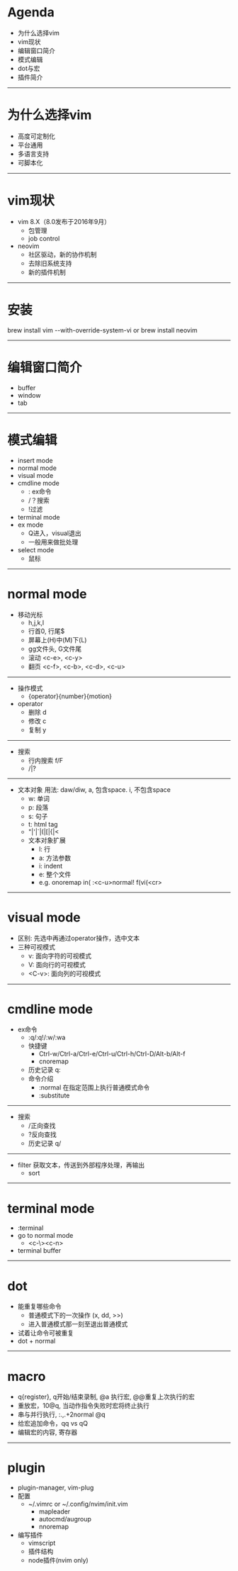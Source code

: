 # Agenda
  - 为什么选择vim
  - vim现状
  - 编辑窗口简介
  - 模式编辑
  - dot与宏
  - 插件简介

<!--
  Note:
  刚学几个月, 有些内容可能不大准确^.^
  -->
  
  ---
  
# 为什么选择vim
  - 高度可定制化
  - 平台通用
  - 多语言支持
  - 可脚本化

  ---

# vim现状
  - vim 8.X（8.0发布于2016年9月）
    + 包管理
    + job control
  - neovim
    + 社区驱动，新的协作机制
    + 去除旧系统支持
    + 新的插件机制
<!--
  Note:
  大体上开发活跃，项目较健康，值的投资学一下。
  -->

  ---
  
  # 安装
  brew install vim --with-override-system-vi
  or
  brew install neovim
  
  ---

# 编辑窗口简介
  - buffer
  - window
  - tab

<!--
  Note:
  buffer文件在内存中的表示
  window是buffer的窗口/viewport, 一个buffer可以被多个window view
  tab是一种管理window的方式
  -->

  ---

# 模式编辑
  - insert mode
  - normal mode
  - visual mode
  - cmdline mode
    + : ex命令
    + /？搜索
    + !过滤
  - terminal mode
  - ex mode
    + Q进入，visual退出
    + 一般用来做批处理
  - select mode
    + 鼠标

<!--
  Note:
  ex是vi之前的行编辑器，是对ed的改进
  @: 重复ex命令
  -->

  ---

# normal mode
  - 移动光标
    + h,j,k,l
    + 行首0, 行尾$
    + 屏幕上(H)中(M)下(L)
    + gg文件头, G文件尾
    + 滚动 \<c-e\>, \<c-y\>
    + 翻页 \<c-f\>, \<c-b\>, \<c-d\>, \<c-u\>

  ---

  - 操作模式
    + {operator}{number}{motion}
  - operator
    + 删除 d
    + 修改 c
    + 复制 y

  ---

  - 搜索
    + 行内搜索 f/F
    + /|?

  ---

  - 文本对象
    用法: daw/diw, a, 包含space. i, 不包含space
    + w: 单词
    + p: 段落
    + s: 句子
    + t: html tag
    + "|'|`|(|[|{|<
    + 文本对象扩展
      + l: 行
      + a: 方法参数
      + i: indent
      + e: 整个文件
      + e.g.
        onoremap in( :\<c-u\>normal! f(vi(\<cr\>
<!--
  Note:
  重复的操作符表示对当前行操作，dd/cc/yy
  -->

  ---

# visual mode
  - 区别: 先选中再通过operator操作，选中文本
  - 三种可视模式
    + v: 面向字符的可视模式
    + V: 面向行的可视模式
    + \<C-v\>: 面向列的可视模式
<!--
  Note:
  o: 切换选区的活动端
  gv: 重选上次高亮选区
  只要可能最好用操作符命令，而不是可视模式
  -->

  ---

# cmdline mode 
  - ex命令
    + :q/:q!/:w/:wa
    + 快捷键
      * Ctrl-w/Ctrl-a/Ctrl-e/Ctrl-u/Ctrl-h/Ctrl-D/Alt-b/Alt-f
      * cnoremap
    + 历史记录 q:
    + 命令介绍
      * :normal 在指定范围上执行普通模式命令
      * :substitute
      
  ---
      
  - 搜索
    + /正向查找
    + ?反向查找
    + 历史记录 q/

---

  - filter 获取文本，传送到外部程序处理，再输出
    + sort

<!--
  Note:
  搜索
  1. 正则magic, nomagic, very magic
  指定范围
  1. 可视模式选择
  2. :{start},{end} e.g.  :.,5p  .代表当前行，$代表行尾，%代表整个文件
  -->

  ---

# terminal mode
  - :terminal
  - go to normal mode
    + \<c-\\>\<c-n\>
  - terminal buffer

---

# dot
  - 能重复哪些命令
    + 普通模式下的一次操作 (x, dd, \>\>)
    + 进入普通模式那一刻至退出普通模式
  - 试着让命令可被重复
  - dot + normal

---

# macro
  - q{register}, q开始/结束录制, @a 执行宏, @@重复上次执行的宏
  - 重放宏，10@q, 当动作指令失败时宏将终止执行
  - 串与并行执行, :.,.+2normal @q
  - 给宏追加命令，qq vs qQ
  - 编辑宏的内容, 寄存器

<!--
  Note:
  无名寄存器 "
  复制专用寄存器 0
  系统剪贴版 +
  表达式寄存器
-->

---

# plugin
  - plugin-manager, vim-plug
  - 配置
  	+ ~/.vimrc or ~/.config/nvim/init.vim
      * mapleader
      * autocmd/augroup
      * nnoremap
  - 编写插件
    + vimscript
    <!--
      * 变量
        1. let a=0
        2. 选项 let &textwidth = 100
        3. 本地选项 let &l:number = 1
        4. 作为变量的寄存器 let &a = 1
        5. 变量类型：Number/Float/String/列表
	  * 变量作用域
        1. 局部变量（字母冒号开头） let b:hello = "world"
	  * 流程控制
	  * 比较 （== ==？ ==#）
	  * 函数
        1. 函数名首字母大写
        2. 函数默认返回值为0
        3. 调用方式， call Foo(), 或者用在表达式中：echom Foo()  
        4. 函数参数 a:name
        5. 可变参数 a:000
        6. 函数参数不能赋值  
        7. 内置函数-->
    + 插件结构
    <!--
      * colors
      * plugin
      * ftdetect -- filetype相关的autocmd
      * ftplugin -- filetype相关
      * indent -- filetype indent相关
      * compiler
      * after
      * autoload -- 延迟插件
      * doc -->
    + node插件(nvim only)







  
